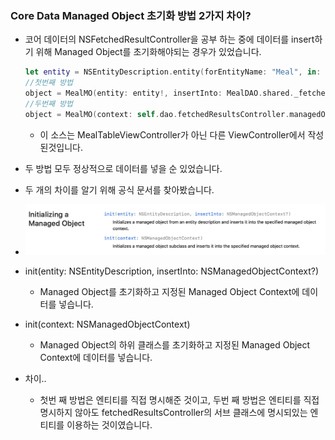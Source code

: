 ### Core Data Managed Object 초기화 방법 2가지 차이?

- 코어 데이터의 NSFetchedResultController을 공부 하는 중에 데이터를 insert하기 위해 Managed Object를 초기화해야되는 경우가 있었습니다.

  ```swift
  let entity = NSEntityDescription.entity(forEntityName: "Meal", in: MealDAO.shared._fetchedResultsController!.managedObjectContext)
  //첫번째 방법
  object = MealMO(entity: entity!, insertInto: MealDAO.shared._fetchedResultsController?.managedObjectContext)
  //두번째 방법
  object = MealMO(context: self.dao.fetchedResultsController.managedObjectContext)
  ```

  - 이 소스는 MealTableViewController가 아닌 다른 ViewController에서 작성된것입니다.

- 두 방법 모두 정상적으로 데이터를 넣을 순 있었습니다.

- 두 개의 차이를 알기 위해 공식 문서를 찾아봤습니다.

- <img src="./MOappleDoc.png" alt="MOappleDoc" style="zoom:50%;" />

- init(entity: NSEntityDescription, insertInto: NSManagedObjectContext?)
  - Managed Object를 초기화하고 지정된 Managed Object Context에 데이터를 넣습니다.
- init(context: NSManagedObjectContext)
  - Managed Object의 하위 클래스를 초기화하고 지정된 Managed Object Context에 데이터를 넣습니다.



- 차이..
  - 첫번 째 방법은 엔티티를 직접 명시해준 것이고, 두번 째 방법은 엔티티를 직접 명시하지 않아도 fetchedResultsController의 서브 클래스에 명시되있는 엔티티를 이용하는 것이였습니다.

